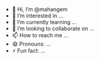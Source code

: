 - 👋 Hi, I’m @mahangem
- 👀 I’m interested in ...
- 🌱 I’m currently learning ...
- 💞️ I’m looking to collaborate on ...
- 📫 How to reach me ...
- 😄 Pronouns: ...
- ⚡ Fun fact: ...

<!---
mahangem/mahangem is a ✨ special ✨ repository because its `README.md` (this file) appears on your GitHub profile.
You can click the Preview link to take a look at your changes.
--->
